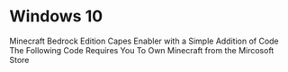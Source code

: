 # Windows 10
Minecraft Bedrock Edition Capes Enabler with a Simple Addition of Code
The Following Code Requires You To Own Minecraft from the Mircosoft Store
